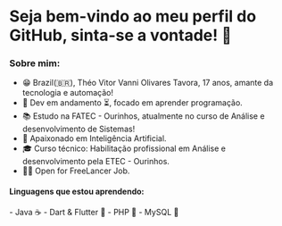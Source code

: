 <h1>Seja bem-vindo ao meu perfil do GitHub, sinta-se a vontade! 👋 </h1>
<h3>Sobre mim:</h3>

- 😁 Brazil(:brazil:), Théo Vitor Vanni Olivares Tavora, 17 anos, amante da tecnologia e automação!
- 📖 Dev em andamento ⏳, focado em aprender programação.
- 📚 Estudo na FATEC - Ourinhos, atualmente no curso de Análise e desenvolvimento de Sistemas!
- 💖 Apaixonado em Inteligência Artificial.
- 🎓 Curso técnico: Habilitação profissional em Análise e desenvolvimento pela ETEC - Ourinhos.
- 👨‍💻 Open for FreeLancer Job.

<h4>Linguagens que estou aprendendo: </h4>
- Java ☕
- Dart & Flutter 🎯
- PHP 🐘
- MySQL 🏦

